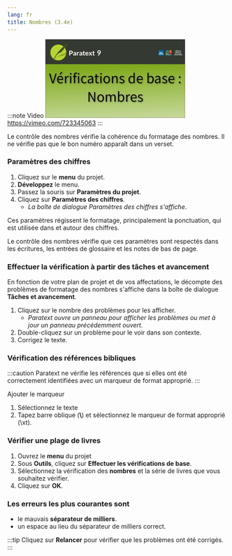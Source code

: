 ```yaml
---
lang: fr
title: Nombres (3.4e)
---
```


:::note Video
[![ ](../../media/3.4e.png)](https://vimeo.com/723345063)  
https://vimeo.com/723345063
:::

Le contrôle des nombres vérifie la cohérence du formatage des nombres. Il ne vérifie pas que le bon numéro apparaît dans un verset.

### Paramètres des chiffres

1.  Cliquez sur le **menu** du projet.
1.  **Développez** le menu.
1.  Passez la souris sur **Paramètres du projet**.
1.  Cliquez sur **Paramètres des chiffres**.  
     -  *La boîte de dialogue Paramètres des chiffres s'affiche*.

Ces paramètres régissent le formatage, principalement la ponctuation, qui est utilisée dans et autour des chiffres.

Le contrôle des nombres vérifie que ces paramètres sont respectés dans les écritures, les entrées de glossaire et les notes de bas de page.

### Effectuer la vérification à partir des tâches et avancement

En fonction de votre plan de projet et de vos affectations, le décompte des problèmes de formatage des nombres s'affiche dans la boîte de dialogue **Tâches et avancement**.

1.  Cliquez sur le nombre des problèmes pour les afficher.  
     -  *Paratext ouvre un panneau pour afficher les problèmes ou met à jour un panneau précédemment ouvert*.
1.  Double-cliquez sur un problème pour le voir dans son contexte.
1.  Corrigez le texte.

### Vérification des références bibliques
:::caution
Paratext ne vérifie les références que si elles ont été correctement identifiées avec un marqueur de format approprié.
:::

Ajouter le marqueur  
1.  Sélectionnez le texte
1.  Tapez barre oblique (**\\**) et sélectionnez le marqueur de format approprié (\\xt).

### Vérifier une plage de livres

1.  Ouvrez le **menu** du projet
1.  Sous **Outils**, cliquez sur **Effectuer les vérifications de base**.
1.  Sélectionnez la vérification des **nombres** et la série de livres que vous souhaitez vérifier.
1.  Cliquez sur **OK**.

### Les erreurs les plus courantes sont

-  le mauvais **séparateur de milliers**.
-  un espace au lieu du séparateur de milliers correct.

:::tip
Cliquez sur **Relancer** pour vérifier que les problèmes ont été corrigés.
:::
